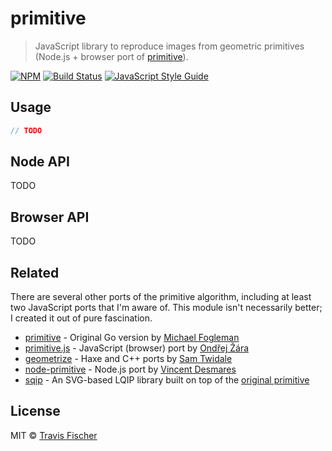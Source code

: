 # primitive

> JavaScript library to reproduce images from geometric primitives (Node.js + browser port of [primitive](https://github.com/fogleman/primitive)).

[![NPM](https://img.shields.io/npm/v/primitive.svg)](https://www.npmjs.com/package/primitive) [![Build Status](https://travis-ci.org/transitive-bullshit/primitive.svg?branch=master)](https://travis-ci.org/transitive-bullshit/primitive) [![JavaScript Style Guide](https://img.shields.io/badge/code_style-standard-brightgreen.svg)](https://standardjs.com)

## Usage

```js
// TODO
```


## Node API

TODO

## Browser API

TODO

## Related

There are several other ports of the primitive algorithm, including at least two JavaScript ports that I'm aware of. This module isn't necessarily better; I created it out of pure fascination.

- [primitive](https://github.com/fogleman/primitive) - Original Go version by [Michael Fogleman](https://www.michaelfogleman.com/)
- [primitive.js](https://github.com/ondras/primitive.js) - JavaScript (browser) port by [Ondřej Žára](https://github.com/ondras)
- [geometrize](http://www.geometrize.co.uk/) - Haxe and C++ ports by [Sam Twidale](https://samcodes.co.uk/)
- [node-primitive](https://github.com/vincentdesmares/node-primitive) - Node.js port by [Vincent Desmares](https://github.com/vincentdesmares)
- [sqip](https://github.com/technopagan/sqip) - An SVG-based LQIP library built on top of the [original primitive](https://github.com/fogleman/primitive)

## License

MIT © [Travis Fischer](https://github.com/transitive-bullshit)
